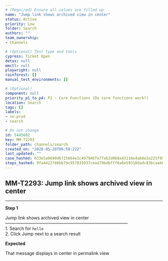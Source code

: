 ```yaml
---
# (Required) Ensure all values are filled up
name: "Jump link shows archived view in center"
status: Active
priority: Low
folder: Search
authors: ""
team_ownership: 
- Channels

# (Optional) Test type and tools
cypress: Ticket Open
detox: null
mmctl: null
playwright: null
rainforest: []
manual_test_environments: []

# (Optional)
component: null
priority_p1_to_p4: P2 - Core Functions (Do core functions work?)
location: Search
tags: []
labels: 
- se-prod
- search

# Do not change
id: 5445602
key: MM-T2293
folder_path: channels/search
created_on: "2020-05-20T06:50:22Z"
last_updated: ""
case_hashed: 633e5a0690d6725664e1c497946fe77ab2d068a43116e4ab8a1e225f95e27683c08fa72590e8189130fe09ffaafe49f3
steps_hashed: 9fa4422f86bb79c957035937cead79bdbfff6a6e59310dadc83bcaa66db4b227d46faf6cba6644e933b9e96830b87fac
---
```


## MM-T2293: Jump link shows archived view in center

---

**Step 1**

Jump link shows archived view in center\
————————————————————————————\
1\. Search for `hello`\
2\. Click Jump next to a search result

**Expected**

That message displays in center in permalink view
